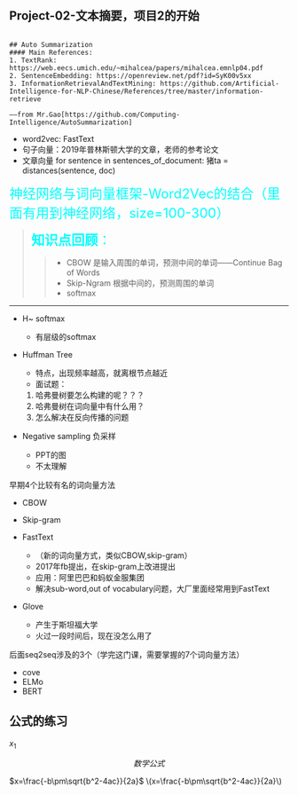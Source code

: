 
## Project-02-文本摘要，项目2的开始
```jupyterpython

## Auto Summarization
#### Main References: 
1. TextRank: https://web.eecs.umich.edu/~mihalcea/papers/mihalcea.emnlp04.pdf
2. SentenceEmbedding: https://openreview.net/pdf?id=SyK00v5xx
3. InformationRetrievalAndTextMining: https://github.com/Artificial-Intelligence-for-NLP-Chinese/References/tree/master/information-retrieve

——from Mr.Gao[https://github.com/Computing-Intelligence/AutoSummarization]
```

- word2vec: FastText
- 句子向量：2019年普林斯顿大学的文章，老师的参考论文
- 文章向量
for sentence in sentences_of_document:
    猪ta = distances(sentence, doc)

<font color=#00ffff size=5>神经网络与词向量框架-Word2Vec的结合（里面有用到神经网络，size=100-300）</font>

> <font color=#00ffff size=5>**知识点回顾**：</font>
>> - CBOW 是输入周围的单词，预测中间的单词——Continue Bag of Words
>> - Skip-Ngram 根据中间的，预测周围的单词
>> - softmax

---

- H~ softmax
  - 有层级的softmax

- Huffman Tree
  - 特点，出现频率越高，就离根节点越近
  - 面试题：
  1. 哈弗曼树要怎么构建的呢？？？
  2. 哈弗曼树在词向量中有什么用？
  3. 怎么解决在反向传播的问题
  
- Negative sampling 负采样
  - PPT的图
  - 不太理解 

早期4个比较有名的词向量方法
- CBOW
- Skip-gram

- FastText
  - （新的词向量方式，类似CBOW,skip-gram）
  - 2017年fb提出，在skip-gram上改进提出
  - 应用：阿里巴巴和蚂蚁金服集团
  - 解决sub-word,out of vocabulary问题，大厂里面经常用到FastText
  
- Glove
  - 产生于斯坦福大学
  - 火过一段时间后，现在没怎么用了

后面seq2seq涉及的3个（学完这门课，需要掌握的7个词向量方法）
- cove
- ELMo
- BERT


## 公式的练习

$x_1$

$$数学公式$$

$x=\frac{-b\pm\sqrt{b^2-4ac}}{2a}$
\\(x=\frac{-b\pm\sqrt{b^2-4ac}}{2a}\\)